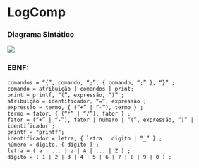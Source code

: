 # LogComp

### Diagrama Sintático
![](DiagramaSintatico/DiagramaSintatic04.png)
### EBNF:
```
comandos = “{”, comando, “;”, { comando, “;” }, “}” ;
comando = atribuição | comandos | print;
print = printf, “(”, expressão, “)” ;
atribuição = identificador, “=”, expressão ;
expressão = termo, { (“+” | “-”), termo } ;
termo = fator, { (“*” | “/”), fator } ;
fator = (“+” | “-”), fator | número | “(”, expressão, “)” | identificador ;
printf = "printf";
identificador = letra, { letra | digito | “_” } ;
número = dígito, { dígito } ;
letra = ( a | ... | z | A | ... | Z ) ;
dígito = ( 1 | 2 | 3 | 4 | 5 | 6 | 7 | 8 | 9 | 0 ) ;
```
